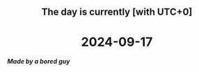 <h2 align=center>The day is currently [with UTC+0]</h2>
<h1 align=center><!--TIME BEGIN-->2024-09-17<!--TIME END--></h1>
<h5>Made by a bored guy</h5>

